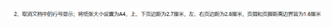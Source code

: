 ![输入图片说明](/imgs/2022-12-03/xt9C6wDzTdfjKEo2.png)
<!--stackedit_data:
eyJoaXN0b3J5IjpbNzcwMDIxNjQ5XX0=
-->
